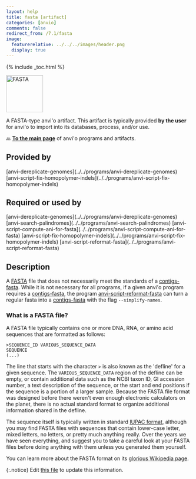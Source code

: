 ```yaml
---
layout: help
title: fasta [artifact]
categories: [anvio]
comments: false
redirect_from: /7.1/fasta
image:
  featurerelative: ../../../images/header.png
  display: true
---
```



{% include _toc.html %}


<img src="../../images/icons/FASTA.png" alt="FASTA" style="width:100px; border:none" />

A FASTA-type anvi'o artifact. This artifact is typically provided **by the user** for anvi'o to import into its databases, process, and/or use.

🔙 **[To the main page](../../)** of anvi'o programs and artifacts.

## Provided by


<p style="text-align: left" markdown="1"><span class="artifact-p">[anvi-dereplicate-genomes](../../programs/anvi-dereplicate-genomes)</span> <span class="artifact-p">[anvi-script-fix-homopolymer-indels](../../programs/anvi-script-fix-homopolymer-indels)</span></p>


## Required or used by


<p style="text-align: left" markdown="1"><span class="artifact-r">[anvi-dereplicate-genomes](../../programs/anvi-dereplicate-genomes)</span> <span class="artifact-r">[anvi-search-palindromes](../../programs/anvi-search-palindromes)</span> <span class="artifact-r">[anvi-script-compute-ani-for-fasta](../../programs/anvi-script-compute-ani-for-fasta)</span> <span class="artifact-r">[anvi-script-fix-homopolymer-indels](../../programs/anvi-script-fix-homopolymer-indels)</span> <span class="artifact-r">[anvi-script-reformat-fasta](../../programs/anvi-script-reformat-fasta)</span></p>


## Description

A [FASTA](https://en.wikipedia.org/wiki/FASTA_format) file that does not necessarily meet the standards of a <span class="artifact-n">[contigs-fasta](/help/7.1/artifacts/contigs-fasta)</span>. While it is not necessary for all programs, if a given anvi'o program requires a <span class="artifact-n">[contigs-fasta](/help/7.1/artifacts/contigs-fasta)</span>, the program <span class="artifact-n">[anvi-script-reformat-fasta](/help/7.1/programs/anvi-script-reformat-fasta)</span> can turn a regular fasta into a <span class="artifact-n">[contigs-fasta](/help/7.1/artifacts/contigs-fasta)</span> with the flag `--simplify-names`.

### What is a FASTA file?

A FASTA file typically contains one or more DNA, RNA, or amino acid sequences that are formatted as follows:

```
>SEQUENCE_ID VARIOUS_SEQUENCE_DATA
SEQUENCE
(...)
```

The line that starts with the character `>` is also known as the 'defline' for a given sequence. The `VARIOUS_SEQUENCE_DATA` region of the defline can be empty, or contain additional data such as the NCBI taxon ID, GI accession number, a text description of the sequence, or the start and end positions if the sequence is a portion of a larger sample. Because the FASTA file format was designed before there weren't even enough electronic calculators on the planet, there is no actual standard format to organize additional information shared in the defline.

The sequence itself is typically written in standard [IUPAC format](https://en.wikipedia.org/wiki/Nucleic_acid_notation), although you may find FASTA files with sequences that contain lower-case letter, mixed letters, no letters, or pretty much anything really. Over the years we have seen everything, and suggest you to take a careful look at your FASTA files before doing anything with them unless you generated them yourself.

You can learn more about the FASTA format on its [glorious Wikipedia page](https://en.wikipedia.org/wiki/FASTA_format).


{:.notice}
Edit [this file](https://github.com/merenlab/anvio/tree/master/anvio/docs/artifacts/fasta.md) to update this information.

